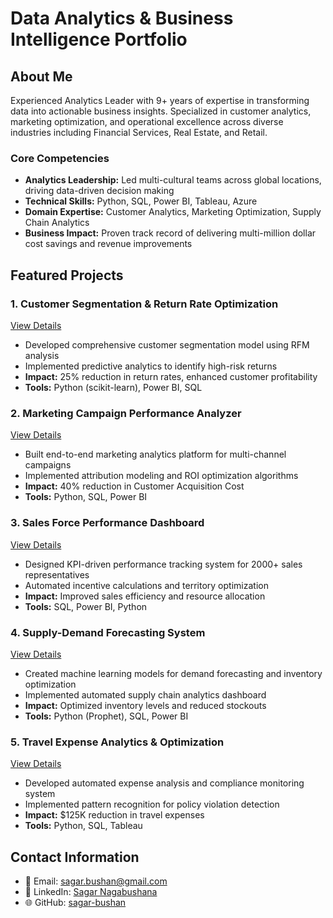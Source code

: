 # Data Analytics & Business Intelligence Portfolio

## About Me
Experienced Analytics Leader with 9+ years of expertise in transforming data into actionable business insights. Specialized in customer analytics, marketing optimization, and operational excellence across diverse industries including Financial Services, Real Estate, and Retail.

### Core Competencies
- **Analytics Leadership:** Led multi-cultural teams across global locations, driving data-driven decision making
- **Technical Skills:** Python, SQL, Power BI, Tableau, Azure
- **Domain Expertise:** Customer Analytics, Marketing Optimization, Supply Chain Analytics
- **Business Impact:** Proven track record of delivering multi-million dollar cost savings and revenue improvements

## Featured Projects

### 1. Customer Segmentation & Return Rate Optimization
[View Details](./projects/customer-segmentation.md)
- Developed comprehensive customer segmentation model using RFM analysis
- Implemented predictive analytics to identify high-risk returns
- **Impact:** 25% reduction in return rates, enhanced customer profitability
- **Tools:** Python (scikit-learn), Power BI, SQL

### 2. Marketing Campaign Performance Analyzer
[View Details](./projects/marketing-analytics.md)
- Built end-to-end marketing analytics platform for multi-channel campaigns
- Implemented attribution modeling and ROI optimization algorithms
- **Impact:** 40% reduction in Customer Acquisition Cost
- **Tools:** Python, SQL, Power BI

### 3. Sales Force Performance Dashboard
[View Details](./projects/sales-analytics.md)
- Designed KPI-driven performance tracking system for 2000+ sales representatives
- Automated incentive calculations and territory optimization
- **Impact:** Improved sales efficiency and resource allocation
- **Tools:** SQL, Power BI, Python

### 4. Supply-Demand Forecasting System
[View Details](./projects/supply-demand.md)
- Created machine learning models for demand forecasting and inventory optimization
- Implemented automated supply chain analytics dashboard
- **Impact:** Optimized inventory levels and reduced stockouts
- **Tools:** Python (Prophet), SQL, Power BI

### 5. Travel Expense Analytics & Optimization
[View Details](./projects/expense-analytics.md)
- Developed automated expense analysis and compliance monitoring system
- Implemented pattern recognition for policy violation detection
- **Impact:** $125K reduction in travel expenses
- **Tools:** Python, SQL, Tableau

## Contact Information
- 📧 Email: sagar.bushan@gmail.com
- 💼 LinkedIn: [Sagar Nagabushana](https://www.linkedin.com/in/sagar-nagabushana)
- 🌐 GitHub: [sagar-bushan](https://github.com/sagar-bushan)
